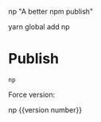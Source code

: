 np "A better npm publish"

yarn global add np

# Publish

```
np
```

Force version:

np {{version number}}
